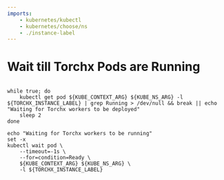 ```yaml
---
imports:
    - kubernetes/kubectl
    - kubernetes/choose/ns
    - ./instance-label
---
```


# Wait till Torchx Pods are Running

```shell.async

```

```shell
while true; do
    kubectl get pod ${KUBE_CONTEXT_ARG} ${KUBE_NS_ARG} -l ${TORCHX_INSTANCE_LABEL} | grep Running > /dev/null && break || echo "Waiting for Torchx workers to be deployed"
    sleep 2
done

echo "Waiting for Torchx workers to be running"
set -x
kubectl wait pod \
    --timeout=-1s \
    --for=condition=Ready \
    ${KUBE_CONTEXT_ARG} ${KUBE_NS_ARG} \
    -l ${TORCHX_INSTANCE_LABEL}
```
